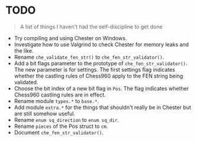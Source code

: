 # TODO
> A list of things I haven't had the self-discipline to get done

* Try compiling and using Chester on Windows.
* Investigate how to use Valgrind to check Chester for memory leaks and the like.
* Rename `che_validate_fen_str()` to `che_fen_str_validator()`.
* Add a bit flags parameter to the prototype of `che_fen_str_validator()`. The
  new parameter is for settings. The first settings flag indicates whether the
  castling rules of Chess960 apply to the FEN string being validated.
* Choose the bit index of a new bit flag in `Pos`. The flag indicates whether
  Chess960 castling rules are in effect.
* Rename module `types.*` to `base.*`.
* Add module `extra.*` for the things that shouldn't really be in Chester but
  are still somehow useful.
* Rename `enum sq_direction` to `enum sq_dir`.
* Rename `pieces` of the Pos struct to `cm`.
* Document `che_fen_str_validator()`.
